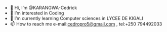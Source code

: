 - 👋 Hi, I’m @KARANGWA-Cedrick
- 👀 I’m interested in Coding
- 🌱 I’m currently learning Computer sciences in LYCEE DE KIGALI 
- 📫 How to reach me  e-mail:cedropro5@gmail.com , tel:+250 794492033
<!---
KARANGWA-Maestro/KARANGWA-Maestro is a ✨ special ✨ repository because its `README.md` (this file) appears on your GitHub profile.
You can click the Preview link to take a look at your changes.
--->
